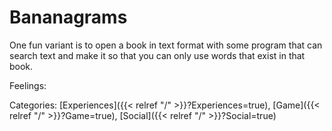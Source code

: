 # Bananagrams

One fun variant is to open a book in text format with some program that can search text and make it so that you can only use words that exist in that book.

Feelings:

Categories: [Experiences]({{< relref "/" >}}?Experiences=true),
[Game]({{< relref "/" >}}?Game=true),
[Social]({{< relref "/" >}}?Social=true)